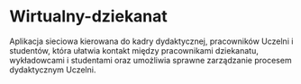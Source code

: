# Wirtualny-dziekanat
Aplikacja sieciowa kierowana do kadry dydaktycznej, pracowników Uczelni i studentów, która ułatwia kontakt między pracownikami dziekanatu, wykładowcami i studentami oraz umożliwia sprawne zarządzanie procesem dydaktycznym Uczelni.
